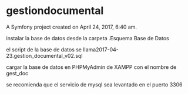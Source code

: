 gestiondocumental
=================

A Symfony project created on April 24, 2017, 6:40 am.


instalar la base de datos desde la carpeta .Esquema Base de Datos

el script de la base de datos se llama2017-04-23.gestion_documental_v02.sql

cargar la base de datos en PHPMyAdmin de XAMPP con el nombre de gest_doc

se recomienda que el servicio de mysql sea levantado en el puerto 3306

